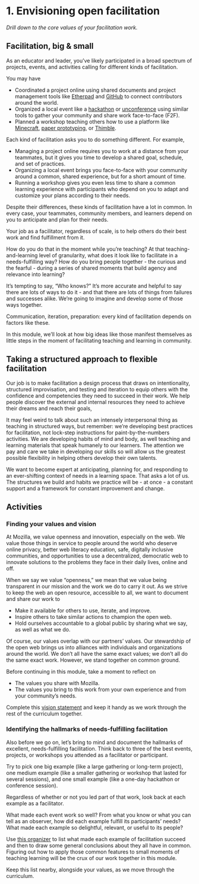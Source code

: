 # 1. Envisioning open facilitation

*Drill down to the core values of your facilitation work.*

## Facilitation, big & small

As an educator and leader, you’ve likely participated in a broad spectrum of projects, events, and activities calling for different kinds of facilitation.

You may have

- Coordinated a project online using shared documents and project management tools like [Etherpad](http://etherpad.org/) and [GitHub](https://github.com) to connect contributors around the world.
- Organized a local event like a [hackathon](http://spark.stab.org) or [unconference](https://en.wikipedia.org/wiki/Unconference) using similar tools to gather your community and share work face-to-face (F2F).
- Planned a workshop teaching others how to use a platform like [Minecraft](https://minecraft.net), [paper prototyping](https://en.wikipedia.org/wiki/Paper_prototyping), or [Thimble](https://thimble.mozilla.org).

Each kind of facilitation asks you to do something different. For example,

- Managing a project online requires you to work at a distance from your teammates, but it gives you time to develop a shared goal, schedule, and set of practices.
- Organizing a local event brings you face-to-face with your community around a common, shared experience, but for a short amount of time.
- Running a workshop gives you even less time to share a common learning experience with participants who depend on you to adapt and customize your plans according to their needs.

Despite their differences, these kinds of facilitation have a lot in common. In every case, your teammates, community members, and learners depend on you to anticipate and plan for their needs. 

Your job as a facilitator, regardless of scale, is to help others do their best work and find fulfillment from it.

How do you do that in the moment while you’re teaching? At that teaching-and-learning level of granularity, what does it look like to facilitate in a needs-fulfilling way? How do you bring people together - the curious and the fearful - during a series of shared moments that build agency and relevance into learning?

It’s tempting to say, “Who knows?” It’s more accurate and helpful to say there are lots of ways to do it - and that there are lots of things from failures and successes alike. We’re going to imagine and develop some of those ways together.

Communication, iteration, preparation: every kind of facilitation depends on factors like these. 

In this module, we’ll look at how big ideas like those manifest themselves as little steps in the moment of facilitating teaching and learning in community. 

## Taking a structured approach to flexible facilitation

Our job is to make facilitation a design process that draws on intentionality, structured improvisation, and testing and iteration to equip others with the confidence and competencies they need to succeed in their work. We help people discover the external and internal resources they need to achieve their dreams and reach their goals,

It may feel weird to talk about such an intensely interpersonal thing as teaching in structured ways, but remember: we’re developing best practices for facilitation, not lock-step instructions for paint-by-the-numbers activities. We are developing habits of mind and body, as well teaching and learning materials that speak humanely to our learners. The attention we pay and care we take in developing our skills so will allow us the greatest possible flexibility in helping others develop their own talents. 

We want to become expert at anticipating, planning for, and responding to an ever-shifting context of needs in a learning space. That asks a lot of us. The structures we build and habits we practice will be - at once  - a constant support and a framework for constant improvement and change.

## Activities

### Finding your values and vision

At Mozilla, we value openness and innovation, especially on the web. We value those things in service to people around the world who deserve online privacy, better web literacy education, safe, digitally inclusive communities, and opportunities to use a decentralized, democratic web to innovate solutions to the problems they face in their daily lives, online and off.

When we say we value “openness,” we mean that we value being transparent in our mission and the work we do to carry it out. As we strive to keep the web an open resource, accessible to all, we want to document and share our work to

- Make it available for others to use, iterate, and improve.
- Inspire others to take similar actions to champion the open web.
- Hold ourselves accountable to a global public by sharing what we say, as well as what we do.

Of course, our values overlap with our partners’ values. Our stewardship of the open web brings us into alliances with individuals and organizations around the world. We don’t all have the same exact values; we don’t all do the same exact work. However, we stand together on common ground.

Before continuing in this module, take a moment to reflect on

- The values you share with Mozilla.
- The values you bring to this work from your own experience and from your community’s needs.

Complete this [vision statement](/activities/finding-your-values-and-vision.pdf) and keep it handy as we work through the rest of the curriculum together.

### Identifying the hallmarks of needs-fulfilling facilitation

Also before we go on, let’s bring to mind and document the hallmarks of excellent, needs-fulfilling facilitation. 
Think back to three of the best events, projects, or workshops you attended as a facilitator or participant. 

Try to pick one big example (like a large gathering or long-term project), one medium example (like a smaller gathering or workshop that lasted for several sessions), and one small example (like a one-day hackathon or conference session).

Regardless of whether or not you led part of that work, look back at each example as a facilitator.

What made each event work so well? From what you know or what you can tell as an observer, how did each example fulfill its participants’ needs? What made each example so delightful, relevant, or useful to its people?

Use [this organizer](/activities/identifying-the-hallmarks) to list what made each example of facilitation succeed and then to draw some general conclusions about they all have in common. Figuring out how to apply those common features to small moments of teaching learning will be the crux of our work together in this module.

Keep this list nearby, alongside your values, as we move through the curriculum.
